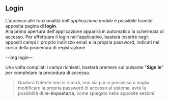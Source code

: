 ## Login
L'accesso alle funzionalità dell'*applicazione mobile* è possibile tramite apposita pagina di **login**. </br>
Alla prima apertura dell'applicazione apparirà in automatico la schermata di accesso. Per effettuare il login nell'applicativo, basterà inserire negli appositi campi il proprio indirizzo email e la propria password, indicati nel corso della procedura di registrazione. </br>

--img login--

Una volta compilati i campi richiesti, basterà premere sul pulsante "**Sign In**" per completare la procedura di accesso.

>Qualora l'utente non si ricordi, non sia più in possesso o voglia modificare la propria password di accesso al sistema, avrà la possiblità di **re-impostarla**, come spiegato nelle apposite sezioni. 